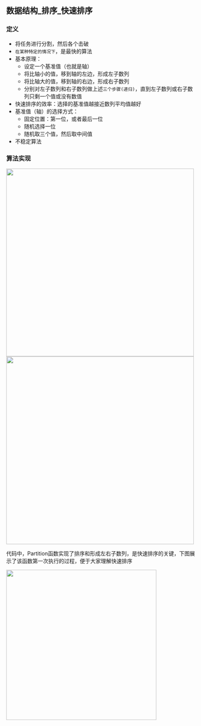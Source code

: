 ## 数据结构\_排序_快速排序

### 定义

+ 将任务进行分割，然后各个击破
+ `在某种特定的情况下`，是最快的算法
+ 基本原理：
	- 设定一个基准值（也就是轴）
	- 将比轴小的值，移到轴的左边，形成左子数列
	- 将比轴大的值，移到轴的右边，形成右子数列
	- 分别对左子数列和右子数列做上述`三个步骤(递归)`，直到左子数列或右子数列只剩一个值或没有数值
+ 快速排序的效率：选择的基准值越接近数列平均值越好
+ 基准值（轴）的选择方式：
	- 固定位置：第一位，或者最后一位
	- 随机选择一位
	- 随机取三个值，然后取中间值
+ 不稳定算法

### 算法实现

<img src="https://github.com/arkulo56/thought/blob/master/images/datastruct/sort_fast_1.png" width="500" />

<img src="https://github.com/arkulo56/thought/blob/master/images/datastruct/sort_fast_2.png" width="500" />

代码中，Partition函数实现了排序和形成左右子数列，是快速排序的关键，下图展示了该函数第一次执行的过程，便于大家理解快速排序

<img src="https://raw.githubusercontent.com/arkulo56/thought/master/images/datastruct/sort_fast.png" width="400" />